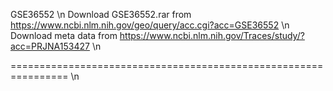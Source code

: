 GSE36552 \n
Download GSE36552.rar from https://www.ncbi.nlm.nih.gov/geo/query/acc.cgi?acc=GSE36552  \n
Download meta data from https://www.ncbi.nlm.nih.gov/Traces/study/?acc=PRJNA153427 \n

================================================================ \n


